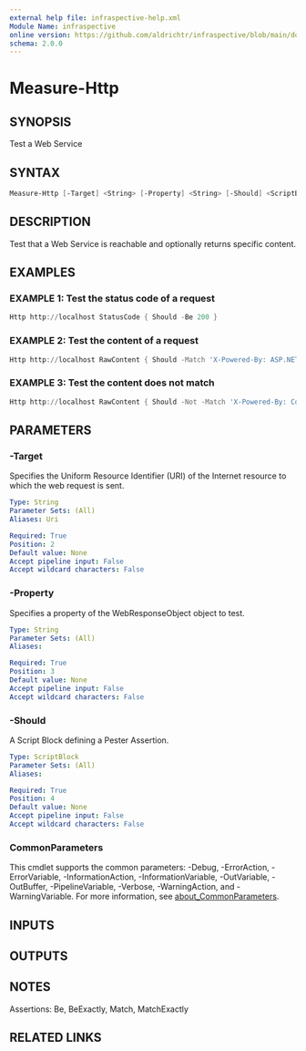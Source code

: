 ```yaml
---
external help file: infraspective-help.xml
Module Name: infraspective
online version: https://github.com/aldrichtr/infraspective/blob/main/docs/help/Measure-Http.md
schema: 2.0.0
---
```


# Measure-Http

## SYNOPSIS

Test a Web Service

## SYNTAX

```powershell
Measure-Http [-Target] <String> [-Property] <String> [-Should] <ScriptBlock> [<CommonParameters>]
```

## DESCRIPTION

Test that a Web Service is reachable and optionally returns specific content.

## EXAMPLES

### EXAMPLE 1: Test the status code of a request

```powershell
Http http://localhost StatusCode { Should -Be 200 }
```

### EXAMPLE 2: Test the content of a request

```powershell
Http http://localhost RawContent { Should -Match 'X-Powered-By: ASP.NET' }
```

### EXAMPLE 3: Test the content does not match

```powershell
Http http://localhost RawContent { Should -Not -Match 'X-Powered-By: Cobal' }
```

## PARAMETERS

### -Target

Specifies the Uniform Resource Identifier (URI) of the Internet resource to
which the web request is sent.

```yaml
Type: String
Parameter Sets: (All)
Aliases: Uri

Required: True
Position: 2
Default value: None
Accept pipeline input: False
Accept wildcard characters: False
```

### -Property

Specifies a property of the WebResponseObject object to test.

```yaml
Type: String
Parameter Sets: (All)
Aliases:

Required: True
Position: 3
Default value: None
Accept pipeline input: False
Accept wildcard characters: False
```

### -Should

A Script Block defining a Pester Assertion.

```yaml
Type: ScriptBlock
Parameter Sets: (All)
Aliases:

Required: True
Position: 4
Default value: None
Accept pipeline input: False
Accept wildcard characters: False
```

### CommonParameters

This cmdlet supports the common parameters: -Debug, -ErrorAction,
-ErrorVariable, -InformationAction, -InformationVariable, -OutVariable,
-OutBuffer, -PipelineVariable, -Verbose, -WarningAction, and -WarningVariable.
For more information, see
[about_CommonParameters](http://go.microsoft.com/fwlink/?LinkID=113216).

## INPUTS

## OUTPUTS

## NOTES

Assertions: Be, BeExactly, Match, MatchExactly

## RELATED LINKS
